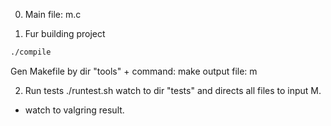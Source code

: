 0. Main file: m.c

1. Fur building project

```bash
./compile
```

Gen Makefile by dir "tools" + command: make
output file: m

2. Run tests
./runtest.sh
watch to dir "tests" and directs all files to input M.
+ watch to valgring result.


